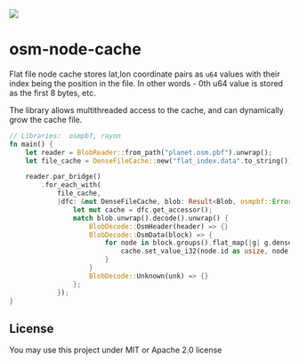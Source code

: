 <a href="https://github.com/nyurik/osm-node-cache/actions/workflows/ci.yaml">
  <img src="https://github.com/nyurik/osm-node-cache/actions/workflows/ci.yaml/badge.svg"/>
</a>

# osm-node-cache

Flat file node cache stores lat,lon coordinate pairs as `u64` values with their index being the position in the file.  In other words - 0th u64 value is stored as the first 8 bytes, etc.

The library allows multithreaded access to the cache, and can dynamically grow the cache file.

```rust
// Libraries:  osmpbf, rayon
fn main() {
    let reader = BlobReader::from_path("planet.osm.pbf").unwrap();
    let file_cache = DenseFileCache::new("flat_index.data".to_string())?;

    reader.par_bridge()
        .for_each_with(
            file_cache,
            |dfc: &mut DenseFileCache, blob: Result<Blob, osmpbf::Error>| {
                let mut cache = dfc.get_accessor();
                match blob.unwrap().decode().unwrap() {
                    BlobDecode::OsmHeader(header) => {}
                    BlobDecode::OsmData(block) => {
                        for node in block.groups().flat_map(|g| g.dense_nodes()) {
                            cache.set_value_i32(node.id as usize, node.decimicro_lat(), node.decimicro_lon());
                        }
                    }
                    BlobDecode::Unknown(unk) => {}
                };
            });
}
```

## License
You may use this project under MIT or Apache 2.0 license
